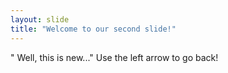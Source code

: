```yaml
---
layout: slide
title: "Welcome to our second slide!"
---
```

" Well, this is new..."
Use the left arrow to go back!
